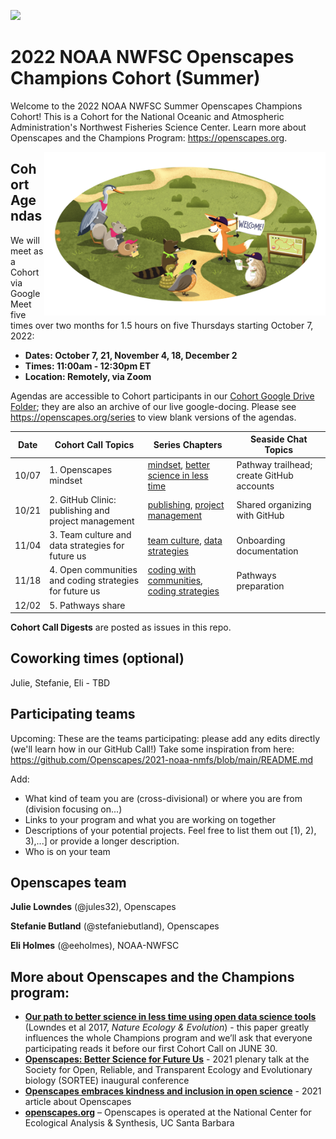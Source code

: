 <a align="left" href="https://github.com/Openscapes/2022-noaa-nwfsc-summer/"><img src="https://github.githubassets.com/images/modules/logos_page/GitHub-Mark.png" width="35px"></a>

# 2022 NOAA NWFSC Openscapes Champions Cohort (Summer)

Welcome to the 2022 NOAA NWFSC Summer Openscapes Champions Cohort! This is a Cohort for the National Oceanic and Atmospheric Administration's Northwest Fisheries Science Center. Learn more about Openscapes and the Champions Program: <https://openscapes.org>. 

<img align="right" src="horst-champions-trailhead.png" width="450">  

## Cohort Agendas

We will meet as a Cohort via Google Meet five times over two months for 1.5 hours on five Thursdays starting October 7, 2022:

- **Dates: October 7, 21, November 4, 18, December 2** 
- **Times: 11:00am - 12:30pm ET**
- **Location: Remotely, via Zoom**

Agendas are accessible to Cohort participants in our [Cohort Google Drive Folder](https://drive.google.com/drive/folders/1bR2DVhaEJ89UPwIB_3hYbVjvZ7W6mvVU); they are also an archive of our live google-docing. Please see <https://openscapes.org/series> to view blank versions of the agendas. 

Date | Cohort Call Topics          | Series Chapters |      Seaside Chat Topics
----| ------------------|----------------------|--------------------------------
10/07 | 1. Openscapes mindset | [mindset](https://openscapes.github.io/series/mindset), [better science in less time](https://openscapes.github.io/series/better-science.html) | Pathway trailhead; create GitHub accounts 
10/21 | 2. GitHub Clinic: publishing and project management <br> | [publishing](https://openscapes.github.io/series/github-pub), [project management](https://openscapes.github.io/series/github-issues) | Shared organizing with GitHub
11/04 | 3. Team culture and data strategies for future us | [team culture](https://openscapes.github.io/series/team-culture), [data strategies](https://openscapes.github.io/series/data-strategies) | Onboarding documentation 
11/18 | 4. Open communities and coding strategies for future us | [coding with communities](https://openscapes.github.io/series/communities), [coding strategies](https://openscapes.github.io/series/coding-strategies) | Pathways preparation
12/02 | 5. Pathways share |  | 

**Cohort Call Digests** are posted as issues in this repo.


## Coworking times (optional)

Julie, Stefanie, Eli - TBD


## Participating teams

Upcoming: These are the teams participating: please add any edits directly (we'll learn how in our GitHub Call!) Take some inspiration from here: https://github.com/Openscapes/2021-noaa-nmfs/blob/main/README.md

Add:
 - What kind of team you are (cross-divisional) or where you are from (division focusing on...)
 - Links to your program and what you are working on together
 - Descriptions of your potential projects. Feel free to list them out [1), 2), 3),...] or provide a longer description.
 - Who is on your team


## Openscapes team

**Julie Lowndes** (@jules32), Openscapes 

**Stefanie Butland** (@stefaniebutland), Openscapes

**Eli Holmes** (@eeholmes), NOAA-NWFSC


## More about Openscapes and the Champions program:

* **[Our path to better science in less time using open data science tools](https://www.nature.com/articles/s41559-017-0160)** (Lowndes et al 2017, _Nature Ecology & Evolution_) - this paper greatly influences the whole Champions program and we’ll ask that everyone participating reads it before our first Cohort Call on JUNE 30. 
* **[Openscapes: Better Science for Future Us](https://docs.google.com/presentation/d/1HGw4P095-lblHiGQHXYidHiVysjrPxuojxTxKtE13vk/edit#slide=id.ge2b7c2f974_0_2017)** - 2021 plenary talk at the Society for Open, Reliable, and Transparent Ecology and Evolutionary biology (SORTEE) inaugural conference 
* **[Openscapes embraces kindness and inclusion in open science](https://sparcopen.org/impact-story/openscapes-embraces-kindness-and-inclusion-of-open-science/)** - 2021 article about Openscapes
* **[openscapes.org](https://openscapes.org/)** – Openscapes is operated at the National Center for Ecological Analysis & Synthesis, UC Santa Barbara

